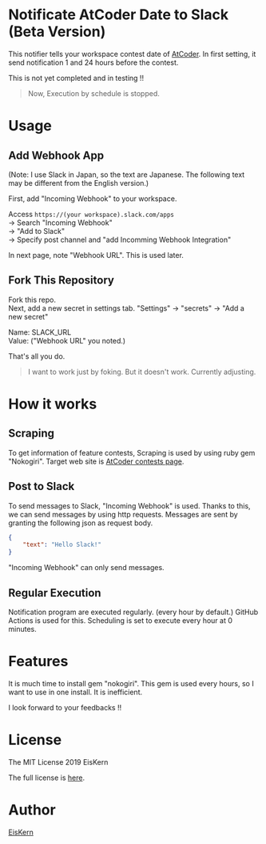 # Notificate AtCoder Date to Slack (Beta Version)
This notifier tells your workspace contest date of [AtCoder](https://atcoder.jp/).
In first setting, it send notification 1 and 24 hours before the contest.

This is not yet completed and in testing !!
> Now, Execution by schedule is stopped.

# Usage
## Add Webhook App
(Note: I use Slack in Japan, so the text are Japanese. The following text may be different from the English version.)

First, add "Incoming Webhook" to your workspace.

Access `https://(your workspace).slack.com/apps`  
-> Search "Incoming Webhook"  
-> "Add to Slack"  
-> Specify post channel and "add Incomming Webhook Integration"

In next page, note "Webhook URL". This is used later.

## Fork This Repository
Fork this repo.  
Next, add a new secret in settings tab.
"Settings" -> "secrets" -> "Add a new secret"

Name: SLACK_URL  
Value: ("Webhook URL" you noted.)

That's all you do.

> I want to work just by foking.
> But it doesn't work.
> Currently adjusting.

# How it works
## Scraping
To get information of feature contests, Scraping is used by using ruby gem "Nokogiri".
Target web site is [AtCoder contests page](https://atcoder.jp/contests?lang=ja).

## Post to Slack
To send messages to Slack, "Incoming Webhook" is used.
Thanks to this, we can send messages by using http requests.
Messages are sent by granting the following json as request body.

```json
{
    "text": "Hello Slack!"
}
```

"Incoming Webhook" can only send messages.

## Regular Execution
Notification program are executed regularly. (every hour by default.)
GitHub Actions is used for this.
Scheduling is set to execute every hour at 0 minutes.

# Features
It is much time to install gem "nokogiri".
This gem is used every hours, so I want to use in one install.
It is inefficient.

I look forward to your feedbacks !!

# License

The MIT License 2019 EisKern

The full license is [here](/LICENSE).

# Author
[EisKern](https://eiskern.com/)
